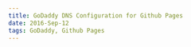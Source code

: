 ```yaml
---
title: GoDaddy DNS Configuration for Github Pages
date: 2016-Sep-12
tags: GoDaddy, Github Pages
---
```

